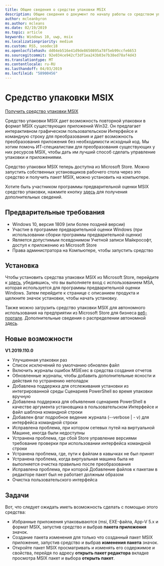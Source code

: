 ```yaml
---
title: Общие сведения о средстве упаковки MSIX
description: Общие сведения о документ по началу работы со средством упаковки Msix
author: mcleanbyron
ms.author: mcleans
ms.date: 02/19/2019
ms.topic: article
keywords: Windows 10, uwp, msix
ms.localizationpriority: medium
ms.custom: RS5, seodec18
ms.openlocfilehash: dd04eb516e41d9de8650895a78f5eb99ccfe6653
ms.sourcegitcommit: 92e034ce942cf3df1ea243b03e7b38ed78af4d43
ms.translationtype: MT
ms.contentlocale: ru-RU
ms.lasthandoff: 04/03/2019
ms.locfileid: "58900456"
---
```

# <a name="msix-packaging-tool"></a>Средство упаковки MSIX 

<div class="nextstepaction"><p><a class="x-hidden-focus" href="https://www.microsoft.com/en-us/p/msix-packaging-tool/9n5lw3jbcxkf" data-linktype="external">Получить средство упаковки MSIX</a></p></div>

Средство упаковки MSIX дает возможность повторной упаковки в формат MSIX существующих приложений Win32. Он предлагает интерактивном графическом пользовательском Интерфейсе и командную строку для преобразования и дает возможность преобразования приложения без необходимости исходный код. Мы хотим помочь ИТ-специалистам для преобразования существующих у них ресурсов MSIX, чтобы дать им лучший способ сделать управление упаковки и приложениями.

Средство упаковки MSIX теперь доступна из Microsoft Store. Можно запустить собственных установщиков рабочего стола через это средство и получить пакет MSIX, можно установить на компьютере.

Хотите быть участником программы предварительной оценки MSIX средство упаковки, нажмите кнопку [здесь](packaging-tool/insider-program.md) для получения дополнительных сведений.

## <a name="prerequisites"></a>Предварительные требования

- Windows 10, версия 1809 (или более поздней версии)
- Участие в программе предварительной оценки Windows (при использовании сборки программы предварительной оценки)
- Является допустимым псевдонимом Учетной записи Майкрософт, доступ к приложению из Microsoft Store 
- Права администратора на Компьютере, чтобы запустить средство
 
 ## <a name="install"></a>Установка
 
Чтобы установить средства упаковки MSIX из Microsoft Store, перейдите к [здесь](https://www.microsoft.com/en-us/p/msix-packaging-tool/9n5lw3jbcxkf), убедившись, что вы выполняете вход с использованием MSA, которая используется для программы предварительной оценки Windows. Затем перейдите к странице с описанием продукта и щелкните значок установки, чтобы начать установку.

Также можно загрузить средство упаковки MSIX для автономного использования на предприятии из Microsoft Store для бизнеса [веб-портале](https://businessstore.microsoft.com/). Дополнительные сведения о распределении автономной [здесь](https://docs.microsoft.com/en-us/microsoft-store/distribute-offline-apps#download-an-offline-licensed-app).

 
 ## <a name="whats-new"></a>Новые возможности
 **V1.2019.110.0**
- Улучшенная упаковки раз 
- Список исключений по умолчанию обновлен файл
- Включить журналы ошибок MSIExec в средства создания отчетов
- Обновленные журналы, чтобы добавить дополнительные ясности и действия по устранению неполадок
- Добавлена поддержка для отслеживания установки из интегрированной среды Сценариев PowerShell во время упаковки вручную
- Добавлена поддержка для объявления сценариев PowerShell в качестве аргумента установщика в пользовательском Интерфейсе и файл шаблона командной строки
- Добавлен флаг подробное ведение журнала (--verbose | - v) для интерфейса командной строки
- Исправлена проблема, при котором сетевых путей на виртуальной Машине, иногда были недоступны
- Устранена проблема, где сбой Store управление версиями требование проверки при использовании интерфейса командной строки
- Устранена проблема, где, пути к файлам в кавычках не был принят
- Устранена проблема, когда виртуальная машина была не выполняется очистка правильно после преобразования
- Исправлена проблема, при которой Добавление файлов к пакетам в редакторе пакет был не работает должным образом
- Очистка пользовательского интерфейса 


 ## <a name="tasks"></a>Задачи
 
Вот, что следует ожидать иметь возможность сделать с помощью этого средства:
 
- Избранные приложения упаковываются (msi, EXE-файла, App-V 5.x и формат MSIX, запустив средство и выбрав **пакета приложения** значок.
- Создание пакета изменения для только что созданный пакет MSIX приложение, запустив средство и выбрав **изменения пакета** значок. 
- Откройте пакет MSIX просматривать и изменять его содержимое и свойства, перейдя по адресу **открыть пакет редактора** вкладке просмотра MSIX пакет и выбора **открыть пакет**.

